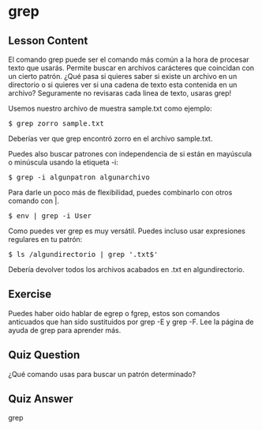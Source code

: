 # grep

## Lesson Content

El comando grep puede ser el comando más común a la hora de procesar texto que usarás. Permite buscar en archivos carácteres que coincidan con un cierto patrón. ¿Qué pasa si quieres saber si existe un archivo en un directorio o si quieres ver si una cadena de texto esta contenida en un archivo? Seguramente no revisaras cada linea de texto, usaras grep!

Usemos nuestro archivo de muestra sample.txt como ejemplo:

<pre>$ grep zorro sample.txt</pre>

Deberías ver que grep encontró zorro en el archivo sample.txt.

Puedes also buscar patrones con independencia de si están en mayúscula o minúscula usando la etiqueta -i:

<pre>$ grep -i algunpatron algunarchivo</pre>

Para darle un poco más de flexibilidad, puedes combinarlo con otros comando con |.

<pre>$ env | grep -i User</pre>

Como puedes ver grep es muy versátil. Puedes incluso usar expresiones regulares en tu patrón:

<pre>$ ls /algundirectorio | grep '.txt$'</pre>

Debería devolver todos los archivos acabados en .txt en algundirectorio.

## Exercise

Puedes haber oido hablar de egrep o fgrep, estos son comandos anticuados que han sido sustituidos por grep -E y grep -F. Lee la página de ayuda de grep para aprender más.

## Quiz Question

¿Qué comando usas para buscar un patrón determinado?

## Quiz Answer

grep
